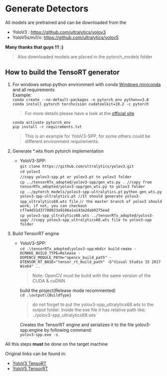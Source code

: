 # Generate Detectors #

All models are pretrained and can be downloaded from the 
* YoloV3 : https://github.com/ultralytics/yolov3 
* YoloV5s/m/l/x: https://github.com/ultralytics/yolov5

**Many thanks that guys !!! :)**  

> Also downloaded models are placed in the pytorch_models folder


## How to build the TensoRT generator ##
1. For windows setup python environment with conda [Windows miniconda](https://docs.conda.io/en/latest/miniconda.html) and all requirements<br>
   Example:<br>
   `conda create --no-default-packages -n pytorch_env python==3.8`<br>
   `conda install pytorch torchvision cudatoolkit=10.2 -c pytorch`<br>
    > For more details please have a look at the [official site](https://pytorch.org)

   `conda activate pytorch_env`<br>
   `pip install -r requirements.txt`
    > This is an example for YoloV3-SPP, for some others could be different environment requirements.
   
2. Generate *.wts from pytorch implementation
	* YoloV3-SPP:<br>
       `git clone https://github.com/ultralytics/yolov3.git`<br>
       `cd yolov3`<br>
       `//copy yolov3-spp.pt or yolov3.pt to yolov3 folder`<br>
       `cp ../tensorRTx_adopted/yolov3-spp/gen_wts.py . //copy from tensorRTx_adopted/yolov3-spp/gen_wts.py to yolov3 folder` <br>
       `cp ../pytorch_models/yolov3-spp-ultralytics.pt`
       `python gen_wts.py yolov3-spp-ultralytics.pt //It should generate yolov3-spp_ultralytics68.wts file`
       `// the master branch of yolov3 should work, if not, you can checkout cf7a4d31d37788023a9186a1a143a2dab0275ead`<br>
       `cp yolov3-spp_ultralytics68.wts ../tensorRTx_adopted/yolov3-spp/ //copy yolov3-spp_ultralytics68.wts file to yolov3-spp folder`
   
3. Build TensorRT engine
   * YoloV3-SPP:<br>
       `cd .\tensorRTx_adopted\yolov3-spp`
       `mkdir build`
       `cmake -DCMAKE_BUILD_TYPE=Release -DOPENCV_MODULE_PATH="opencv_build_path" -DTENSOR_RT_BASE="tensor_rt_build_path" -G"Visual Studio 15 2017 Win64" ..`
        > Note: OpenCV must be build with the same version of the CUDA & cuDNN
    
        build the project(Release mode recommented)<br>
        `cd .\output\{BuildType} `<br>
        > do not forget to put the yolov3-spp_ultralytics68.wts to the output folder. Inside the exe file it has relative path like: ../yolov3-spp_ultralytics68.wts`
    
        Creates the TensorRT engine and serializes it to the file yolov3-spp.engine by following command:<br>
        `yolov3-spp.exe -s `<br>
	


All this steps **must** be done on the target machine

Original links can be found in:
* [YoloV3 TensoRT](https://github.com/wang-xinyu/tensorrtx/tree/master/yolov3)
* [YoloV5 TensorRT](https://github.com/wang-xinyu/tensorrtx/tree/master/yolov5)